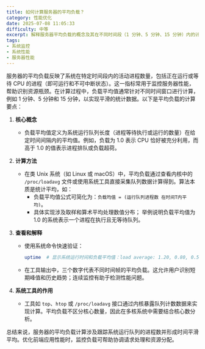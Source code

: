 ```yaml
---
title: 如何计算服务器的平均负载？
category: 性能优化
date: 2025-07-08 11:05:33
difficulty: 中等
excerpt: 解释服务器平均负载的概念及其在不同时间段（1 分钟、5 分钟、15 分钟）内的计算方法。
tags:
- 系统监控
- 系统性能
- 服务器性能
---
```

服务器的平均负载反映了系统在特定时间段内的活动进程数量，包括正在运行或等待 CPU 的进程（即可运行和不可中断状态）。这一指标常用于监控服务器性能，帮助识别资源瓶颈。在计算过程中，负载平均值通常针对不同时间窗口进行计算，例如 1 分钟、5 分钟和 15 分钟，以实现平滑的统计数据。以下是平均负载的计算要点：  

1.  **核心概念**  
    - 负载平均值定义为系统运行队列长度（进程等待执行或运行的数量）在给定时间间隔内的平均值。例如，负载为 1.0 表示 CPU 恰好被充分利用，而高于 1.0 的值表示进程排队或负载超荷。  

2.  **计算方法**  
    - 在类 Unix 系统（如 Linux 或 macOS）中，平均负载通过查看内核中的 `/proc/loadavg` 文件或使用系统工具直接采集队列数据计算得到。算法本质是统计平均，如：  
      - 负载平均值公式可简化为：`负载均值 = (运行队列进程数 在时间T内平均)`。  
      - 具体实现涉及取样和算术平均处理数值分布； 举例说明负载平均值为 1.0 的系统表示一个进程在执行且无等待队列。  

3.  **查看和解释**  
    - 使用系统命令快速验证：  
      ```bash  
      uptime  # 显示系统运行时间和负载平均值：load average: 1.20, 0.80, 0.50 (1min,5min,15min)  
      ```  
    - 在工具输出中，三个数字代表不同时间帧的平均负载。这允许用户识别短期峰值和历史趋势；连续监控有助于检测性能问题。  

4.  **系统工具的作用**  
    - 工具如 `top`、`htop` 或 `/proc/loadavg` 接口通过内核暴露队列计数数据来实现计算。平均负载不区分核心数量，因此在多核系统中需要结合核心数分析。  

总结来说，服务器的平均负载计算涉及跟踪系统运行队列的进程数并形成时间平滑平均。优化前端应用性能时，监控负载可帮助协调请求处理和资源分配。
